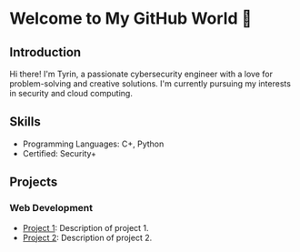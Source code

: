 # Welcome to My GitHub World 👋

## Introduction
Hi there! I'm Tyrin, a passionate cybersecurity engineer with a love for problem-solving and creative solutions. I'm currently pursuing my interests in security and cloud computing.

## Skills
- Programming Languages: C+, Python
- Certified: Security+

## Projects
### Web Development
- [Project 1](link): Description of project 1.
- [Project 2](link): Description of project 2.

